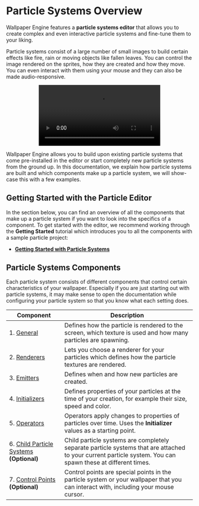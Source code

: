 # Particle Systems Overview

Wallpaper Engine features a **particle systems editor** that allows you to create complex and even interactive particle systems and fine-tune them to your liking.

Particle systems consist of a large number of small images to build certain effects like fire, rain or moving objects like fallen leaves. You can control the image rendered on the sprites, how they are created and how they move. You can even interact with them using your mouse and they can also be made audio-responsive.

<video width="65%" style="margin: 0 auto;display: block;" controls loop autoplay>
  <source src="/videos/particle_system_editor.mp4" type="video/mp4">
  Your browser does not support the video tag.
</video>

Wallpaper Engine allows you to build upon existing particle systems that come pre-installed in the editor or start completely new particle systems from the ground up. In this documentation, we explain how particle systems are built and which components make up a particle system, we will show-case this with a few examples.

## Getting Started with the Particle Editor

In the section below, you can find an overview of all the components that make up a particle system if you want to look into the specifics of a component. To get started with the editor, we recommend working through the **Getting Started** tutorial which introduces you to all the components with a sample particle project:

* [**Getting Started with Particle Systems**](/en/scene/particles/tutorial/getting_started.html)


## Particle Systems Components

Each particle system consists of different components that control certain characteristics of your wallpaper. Especially if you are just starting out with particle systems, it may make sense to open the documentation while configuring your particle system so that you know what each setting does.

| Component            | Description   |
|----------------------|---------------|
| 1. [General](/en/scene/particles/component/general.html) | Defines how the particle is rendered to the screen, which texture is used and how many particles are spawning. |
| 2. [Renderers](/en/scene/particles/component/renderer.html) | Lets you choose a renderer for your particles which defines how the particle textures are rendered. |
| 3. [Emitters](/en/scene/particles/component/emitter.html) | Defines when and how new particles are created. |
| 4. [Initializers](/en/scene/particles/component/initializer.html) | Defines properties of your particles at the time of your creation, for example their size, speed and color. |
| 5. [Operators](/en/scene/particles/component/operator.html) | Operators apply changes to properties of particles over time. Uses the **Initializer** values as a starting point. |
| 6. [Child Particle Systems](/en/scene/particles/component/children.html) **(Optional)** | Child particle systems are completely separate particle systems that are attached to your current particle system. You can spawn these at different times. |
| 7. [Control Points](/en/scene/particles/component/control_point.html) **(Optional)** | Control points are special points in the particle system or your wallpaper that you can interact with, including your mouse cursor.|
